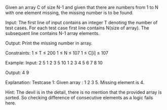 Given an array C of size N-1 and given that there are numbers from 1 to N with one element missing, the missing number is to be found.

Input:
The first line of input contains an integer T denoting the number of test cases. For each test case first line contains N(size of array). The subsequent line contains N-1 array elements.

Output:
Print the missing number in array.

Constraints:
1 ≤ T ≤ 200
1 ≤ N ≤ 107
1 ≤ C[i] ≤ 107

Example:
Input:
2
5
1 2 3 5
10
1 2 3 4 5 6 7 8 10

Output:
4
9

Explanation:
Testcase 1: Given array : 1 2 3 5. Missing element is 4.

Hint:
The devil is in the detail, there is no mention that the provided array is sorted.
So checking difference of consecutive elements as a logic fails here.